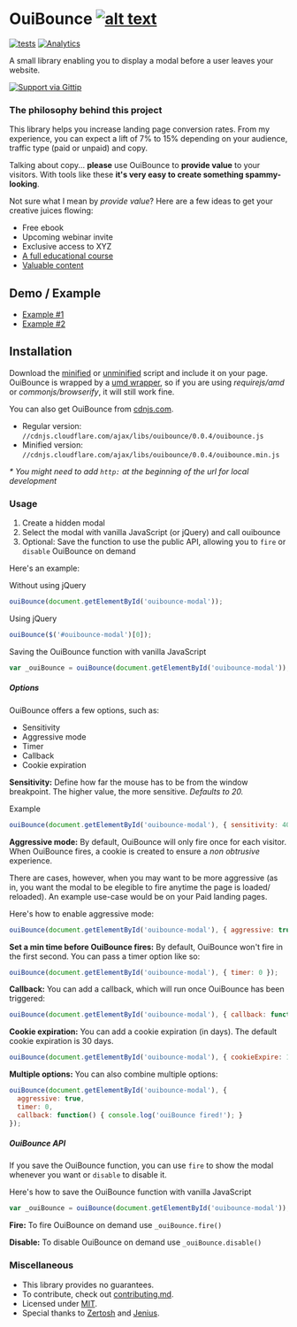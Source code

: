 # OuiBounce [![alt text][1]][1.1]
[![tests](https://travis-ci.org/carlsednaoui/ouibounce.png?branch=master)](https://travis-ci.org/carlsednaoui/ouibounce) [![Analytics](https://ga-beacon.appspot.com/UA-49243488-1/ouibounce/readme)](https://github.com/igrigorik/ga-beacon)

A small library enabling you to display a modal before a user leaves your website.

[![Support via Gittip](https://rawgithub.com/carlsednaoui/gittip-badge/master/dist/gittip.png)](https://www.gittip.com/carlsednaoui/)


### The philosophy behind this project
This library helps you increase landing page conversion rates. From my experience, you can expect a lift of 7% to 15% depending on your audience, traffic type (paid or unpaid) and copy.

Talking about copy... __please__ use OuiBounce to __provide value__ to your visitors. With tools like these __it's very easy to create something spammy-looking__.

Not sure what I mean by _provide value_? Here are a few ideas to get your creative juices flowing:

- Free ebook
- Upcoming webinar invite
- Exclusive access to XYZ
- [A full educational course](http://do.thelandingpagecourse.com/)
- [Valuable content](https://training.kalzumeus.com/)

## Demo / Example
- [Example #1](http://carlsednaoui.github.io/bounce-exchange-alternative/)
- [Example #2](http://colors.carlsednaoui.com/)


## Installation
Download the [minified](build/ouibounce.min.js) or [unminified](build/ouibounce.js) script and include it on your page. OuiBounce is wrapped by a [umd wrapper](https://github.com/ForbesLindesay/umd), so if you are using _requirejs/amd_ or _commonjs/browserify_, it will still work fine.

You can also get OuiBounce from [cdnjs.com](http://cdnjs.com/).

- Regular version: `//cdnjs.cloudflare.com/ajax/libs/ouibounce/0.0.4/ouibounce.js`
- Minified version: `//cdnjs.cloudflare.com/ajax/libs/ouibounce/0.0.4/ouibounce.min.js`

_* You might need to add `http:` at the beginning of the url for local development_

### Usage
1. Create a hidden modal
1. Select the modal with vanilla JavaScript (or jQuery) and call ouibounce
1. Optional: Save the function to use the public API, allowing you to `fire` or `disable` OuiBounce on demand

Here's an example:

Without using jQuery    
```js
ouiBounce(document.getElementById('ouibounce-modal'));
```

Using jQuery    
```js 
ouiBounce($('#ouibounce-modal')[0]);
```

Saving the OuiBounce function with vanilla JavaScript    
```js
var _ouiBounce = ouiBounce(document.getElementById('ouibounce-modal'));
```

##### Options
OuiBounce offers a few options, such as:

- Sensitivity
- Aggressive mode
- Timer
- Callback
- Cookie expiration

__Sensitivity:__ Define how far the mouse has to be from the window breakpoint. The higher value, the more sensitive. _Defaults to 20._

Example    
```js
ouiBounce(document.getElementById('ouibounce-modal'), { sensitivity: 40 });
```

__Aggressive mode:__ By default, OuiBounce will only fire once for each visitor. When OuiBounce fires, a cookie is created to ensure a _non obtrusive_ experience.

There are cases, however, when you may want to be more aggressive (as in, you want the modal to be elegible to fire anytime the page is loaded/ reloaded). An example use-case would be on your Paid landing pages.

Here's how to enable aggressive mode:    
```js
ouiBounce(document.getElementById('ouibounce-modal'), { aggressive: true });
```

__Set a min time before OuiBounce fires:__ By default, OuiBounce won't fire in the first second. You can pass a timer option like so:
```js
ouiBounce(document.getElementById('ouibounce-modal'), { timer: 0 });
```

__Callback:__ You can add a callback, which will run once OuiBounce has been triggered:
```js
ouiBounce(document.getElementById('ouibounce-modal'), { callback: function() { console.log('OuiBounce fired!'); } });
```

__Cookie expiration:__ You can add a cookie expiration (in days). The default cookie expiration is 30 days.
```js
ouiBounce(document.getElementById('ouibounce-modal'), { cookieExpire: 10 });
```

__Multiple options:__ You can also combine multiple options:
```js
ouiBounce(document.getElementById('ouibounce-modal'), {
  aggressive: true,
  timer: 0,
  callback: function() { console.log('ouiBounce fired!'); }
});
```

##### OuiBounce API
If you save the OuiBounce function, you can use `fire` to show the modal whenever you want or `disable` to disable it.

Here's how to save the OuiBounce function with vanilla JavaScript    
```js
var _ouiBounce = ouiBounce(document.getElementById('ouibounce-modal'));
```

__Fire:__ To fire OuiBounce on demand use `_ouiBounce.fire()`

__Disable:__ To disable OuiBounce on demand use `_ouiBounce.disable()`

### Miscellaneous
- This library provides no guarantees.
- To contribute, check out [contributing.md](contributing.md).
- Licensed under [MIT](license.md).
- Special thanks to [Zertosh](https://github.com/zertosh) and [Jenius](https://github.com/jenius).

<!-- Grab your social icons from https://github.com/carlsednaoui/gitsocial -->
[1]: http://i.imgur.com/tXSoThF.png (twitter)
[1.1]: http://www.twitter.com/carlsednaoui

